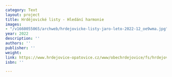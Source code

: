 ```yaml
---
category: Text
layout: project
title: Hrdějovické listy - Hledání harmonie
images:
- "/v1660055065/archweb/hrdejovicke-listy-jaro-leto-2022-12_oe9wma.jpg"
year: 2022
description: ''
authors: ''
publisher: ''
weight: 
link: https://www.hrdejovice-opatovice.cz/www/obechrdejovice/fs/hrdejovicke-listy-jaro-leto-2022.pdf
isbn: ''

---
```

